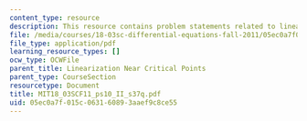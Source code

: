 ```yaml
---
content_type: resource
description: This resource contains problem statements related to linearization.
file: /media/courses/18-03sc-differential-equations-fall-2011/05ec0a7f015c063160893aaef9c8ce55_MIT18_03SCF11_ps10_II_s37q.pdf
file_type: application/pdf
learning_resource_types: []
ocw_type: OCWFile
parent_title: Linearization Near Critical Points
parent_type: CourseSection
resourcetype: Document
title: MIT18_03SCF11_ps10_II_s37q.pdf
uid: 05ec0a7f-015c-0631-6089-3aaef9c8ce55
---
```

